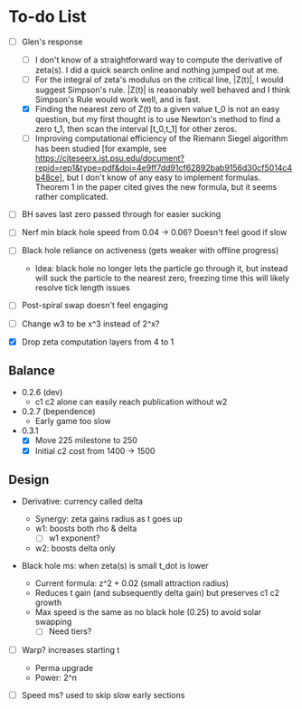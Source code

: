 # To-do List

- [ ] Glen's response
  - [ ] I don't know of a straightforward way to compute the derivative of zeta(s). I did a quick search online and nothing jumped out at me.
  - [ ] For the integral of zeta's modulus on the critical line, |Z(t)|, I would suggest Simpson's rule. |Z(t)| is reasonably well behaved and I think Simpson's Rule would work well, and is fast.
  - [x] Finding the nearest zero of Z(t) to a given value t_0 is not an easy question, but my first thought is to use Newton's method to find a zero t_1, then scan the interval [t_0,t_1] for other zeros.
  - [ ] Improving computational efficiency of the Riemann Siegel algorithm has been studied [for example, see https://citeseerx.ist.psu.edu/document?repid=rep1&type=pdf&doi=4e9ff7dd91cf62892bab9156d30cf5014c4b48ce], but I don't know of any easy to implement formulas. Theorem 1 in the paper cited gives the new formula, but it seems rather complicated.

- [ ] BH saves last zero passed through for easier sucking

- [ ] Nerf min black hole speed from 0.04 -> 0.06? Doesn't feel good if slow
- [ ] Black hole reliance on activeness (gets weaker with offline progress)
  - Idea: black hole no longer lets the particle go through it, but instead will suck the particle to the nearest zero, freezing time
  this will likely resolve tick length issues
- [ ] Post-spiral swap doesn't feel engaging
- [ ] Change w3 to be x^3 instead of 2^x?

- [x] Drop zeta computation layers from 4 to 1

## Balance

- 0.2.6 (dev)
  - c1 c2 alone can easily reach publication without w2
- 0.2.7 (bependence)
  - Early game too slow
- 0.3.1
  - [x] Move 225 milestone to 250
  - [x] Initial c2 cost from 1400 -> 1500

## Design

- Derivative: currency called delta
  - Synergy: zeta gains radius as t goes up
  - w1: boosts both rho & delta
    - [ ] w1 exponent?
  - w2: boosts delta only

- Black hole ms: when zeta(s) is small t_dot is lower 
  - Current formula: z^2 + 0.02 (small attraction radius)
  - Reduces t gain (and subsequently delta gain) but preserves c1 c2 growth
  - Max speed is the same as no black hole (0.25) to avoid solar swapping
    - [ ] Need tiers?

- [ ] Warp? increases starting t
  - Perma upgrade
  - Power: 2^n

- [ ] Speed ms? used to skip slow early sections
